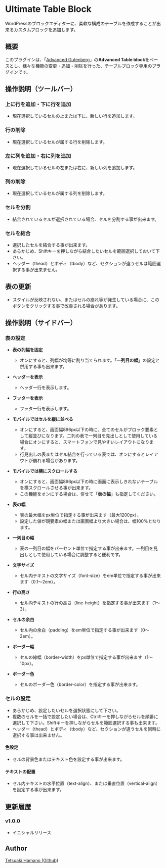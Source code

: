 # Ultimate Table Block
WordPressのブロックエディターに、柔軟な構成のテーブルを作成することが出来るカスタムブロックを追加します。

## 概要

このプラグインは、「[Advanced Gutenberg](https://ja.wordpress.org/plugins/advanced-gutenberg/)」の**Advanced Table block**をベースとし、様々な機能の変更・追加・削除を行った、テーブルブロック専用のプラグインです。

## 操作説明（ツールバー）

### 上に行を追加・下に行を追加

+ 現在選択しているセルの上または下に、新しい行を追加します。

### 行の削除

+ 現在選択しているセルが属する行を削除します。

### 左に列を追加・右に列を追加

+ 現在選択しているセルの左または右に、新しい列を追加します。

### 列の削除

+ 現在選択しているセルが属する列を削除します。

### セルを分割

+ 結合されているセルが選択されている場合、セルを分割する事が出来ます。

### セルを結合

+ 選択したセルを結合する事が出来ます。
+ あらかじめ、Shiftキーを押しながら結合したいセルを範囲選択しておいて下さい。
+ ヘッダー（thead）とボディ（tbody）など、セクションが違うセルは範囲選択する事が出来ません。

## 表の更新

+ スタイルが反映されない、またはセルの崩れ等が発生している場合に、このボタンをクリックする事で改善される場合があります。

## 操作説明（サイドバー）

### 表の設定

+ **表の列幅を固定**

  + オンにすると、列幅が均等に割り当てられます。「**一列目の幅**」の設定と併用する事も出来ます。

+ **ヘッダーを表示**

  + ヘッダー行を表示します。

+ **フッターを表示**

  + フッター行を表示します。

+ **モバイルではセルを縦に並べる**
  + オンにすると、画面幅896px以下の時に、全てのセルがブロック要素として縦並びになります。二列の表で一列目を見出しとして使用している場合にオンにすると、スマートフォンで見やすいレイアウトになります。
  + 行見出しの表またはセル結合を行っている表では、オンにするとレイアウトが崩れる場合があります。

+ **モバイルでは横にスクロールする**
  + オンにすると、画面幅896px以下の時に画面に表示しきれないテーブルを横スクロールさせる事が出来ます。
  + この機能をオンにする場合は、併せて「**表の幅**」も指定してください。

+ **表の幅**

  + 表の最大幅をpx単位で指定する事が出来ます（最大1200px）。
  + 設定した値が親要素の幅または画面幅より大きい場合は、幅100%となります。

+ **一列目の幅**

  + 表の一列目の幅をパーセント単位で指定する事が出来ます。一列目を見出しとして使用している場合に調整すると便利です。

+ **文字サイズ**
  + セル内テキストの文字サイズ（font-size）をem単位で指定する事が出来ます（0.1～2em）。

+ **行の高さ**
  + セル内テキストの行の高さ（line-height）を指定する事が出来ます（1～3）。

+ **セルの余白**
  + セル内の余白（padding）をem単位で指定する事が出来ます（0～2em）。

+ **ボーダー幅**
  + セルの線幅（border-width）をpx単位で指定する事が出来ます（1～10px）。

+ **ボーダー色**
  + セルのボーダー色（border-color）を指定する事が出来ます。


### セルの設定

+ あらかじめ、設定したいセルを選択状態にして下さい。
+ 複数のセルを一括で設定したい場合は、Ctrlキーを押しながらセルを順番に選択して下さい。Shiftキーを押しながらセルを範囲選択する事も出来ます。
+ ヘッダー（thead）とボディ（tbody）など、セクションが違うセルを同時に選択する事は出来ません。

#### 色設定

+ セルの背景色またはテキスト色を設定する事が出来ます。

#### テキストの配置

+ セル内テキストの水平位置（text-align）、または垂直位置（vertical-align）を設定する事が出来ます。

## 更新履歴

### v1.0.0

+ イニシャルリリース

## Author

[Tetsuaki Hamano (Github)](https://github.com/t-hamano)
